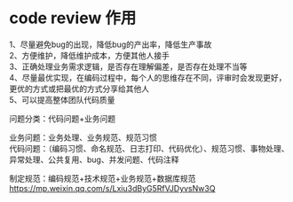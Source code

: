 # code review 作用  
   1、尽量避免bug的出现，降低bug的产出率，降低生产事故  
   2、方便维护，降低维护成本，方便其他人接手  
   3、正确处理业务需求逻辑，是否存在理解偏差，是否存在处理不当等    
   4、尽量最优实现，在编码过程中，每个人的思维存在不同，评审时会发现更好，更优的方式或把最优的方式分享给其他人  
   5、可以提高整体团队代码质量  
   
   问题分类：代码问题+业务问题  
   
   业务问题：业务处理、业务规范、规范习惯  
   代码问题：（编码习惯、命名规范、日志打印、代码优化）、规范习惯、事物处理、异常处理、公共复用、bug、并发问题、代码注释  
   
   制定规范：编码规范+技术规范+业务规范+数据库规范  
https://mp.weixin.qq.com/s/Lxiu3dByG5RfVJDyvsNw3Q
